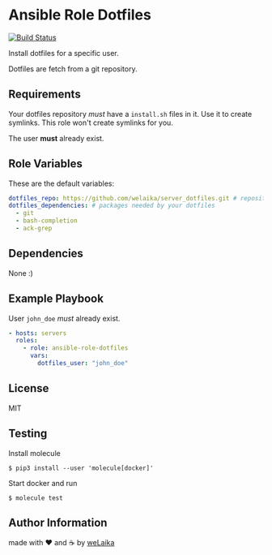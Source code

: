 Ansible Role Dotfiles
=====================

[![Build Status](https://travis-ci.org/welaika/ansible-role-dotfiles.svg?branch=master)](https://travis-ci.org/welaika/ansible-role-dotfiles)

Install dotfiles for a specific user.

Dotfiles are fetch from a git repository.

Requirements
------------

Your dotfiles repository *must* have a `install.sh` files in it. Use it to create symlinks. This role won't create symlinks for you.

The user **must** already exist.

Role Variables
--------------

These are the default variables:

```yaml
dotfiles_repo: https://github.com/welaika/server_dotfiles.git # repository with your your dotifles
dotfiles_dependencies: # packages needed by your dotfiles
  - git
  - bash-completion
  - ack-grep
```

Dependencies
------------

None :)

Example Playbook
----------------

User `john_doe` *must* already exist.

```yaml
- hosts: servers
  roles:
    - role: ansible-role-dotfiles
      vars:
        dotfiles_user: "john_doe"
```

License
-------

MIT

Testing
-------

Install molecule

`$ pip3 install --user 'molecule[docker]'`

Start docker and run

`$ molecule test`

Author Information
------------------

made with ❤️ and ☕️ by [weLaika](https://dev.welaika.com)
